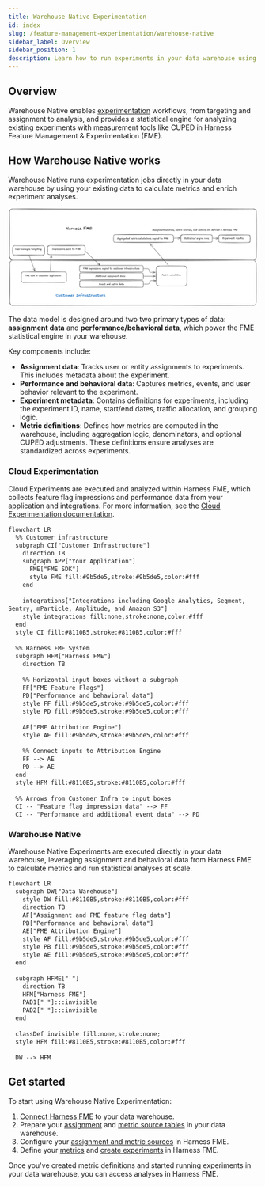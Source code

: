 ```yaml
---
title: Warehouse Native Experimentation
id: index
slug: /feature-management-experimentation/warehouse-native
sidebar_label: Overview
sidebar_position: 1
description: Learn how to run experiments in your data warehouse using Harness Feature Management & Experimentation (FME).
---
```


<CTABanner
  buttonText="Request Access"
  title="Warehouse Native is in beta!"
  tagline="Get early access to run Harness FME experiments directly in your data warehouse."
  link="https://developer.harness.io/docs/feature-management-experimentation/fme-support"
  closable={true}
  target="_self"
/>

## Overview

Warehouse Native enables [experimentation](/docs/feature-management-experimentation/experimentation/setup/) workflows, from targeting and assignment to analysis, and provides a statistical engine for analyzing existing experiments with measurement tools like CUPED in Harness Feature Management & Experimentation (FME).

## How Warehouse Native works

Warehouse Native runs experimentation jobs directly in your <Tooltip id="fme.warehouse-native.data-warehouse">data warehouse</Tooltip> by using your existing data to calculate metrics and enrich experiment analyses. 

![](./static/data-flow.png)

The data model is designed around two two primary types of data: **assignment data** and **performance/behavioral data**, which power the FME statistical engine in your warehouse. 

Key components include:

- **Assignment data**: Tracks user or entity assignments to experiments. This includes metadata about the experiment.
- **Performance and behavioral data**: Captures metrics, events, and user behavior relevant to the experiment.
- **Experiment metadata**: Contains definitions for experiments, including the experiment ID, name, start/end dates, traffic allocation, and grouping logic.
- **Metric definitions**: Defines how metrics are computed in the warehouse, including aggregation logic, denominators, and optional CUPED adjustments. These definitions ensure analyses are standardized across experiments.

### Cloud Experimentation

<Tooltip id="fme.warehouse-native.cloud-experimentation">Cloud Experiments</Tooltip> are executed and analyzed within Harness FME, which collects feature flag impressions and performance data from your application and integrations. For more information, see the [Cloud Experimentation documentation](/docs/feature-management-experimentation/experimentation).

```mermaid
flowchart LR
  %% Customer infrastructure
  subgraph CI["Customer Infrastructure"]
    direction TB
    subgraph APP["Your Application"]
      FME["FME SDK"]
      style FME fill:#9b5de5,stroke:#9b5de5,color:#fff
    end

    integrations["Integrations including Google Analytics, Segment, Sentry, mParticle, Amplitude, and Amazon S3"]
    style integrations fill:none,stroke:none,color:#fff
  end
  style CI fill:#8110B5,stroke:#8110B5,color:#fff

  %% Harness FME System
  subgraph HFM["Harness FME"]
    direction TB

    %% Horizontal input boxes without a subgraph
    FF["FME Feature Flags"]
    PD["Performance and behavioral data"]
    style FF fill:#9b5de5,stroke:#9b5de5,color:#fff
    style PD fill:#9b5de5,stroke:#9b5de5,color:#fff

    AE["FME Attribution Engine"]
    style AE fill:#9b5de5,stroke:#9b5de5,color:#fff

    %% Connect inputs to Attribution Engine
    FF --> AE
    PD --> AE
  end
  style HFM fill:#8110B5,stroke:#8110B5,color:#fff

  %% Arrows from Customer Infra to input boxes
  CI -- "Feature flag impression data" --> FF
  CI -- "Performance and additional event data" --> PD
```

### Warehouse Native

<Tooltip id="fme.warehouse-native.warehouse-native">Warehouse Native Experiments</Tooltip> are executed directly in your data warehouse, leveraging assignment and behavioral data from Harness FME to calculate metrics and run statistical analyses at scale. 

```mermaid
flowchart LR
  subgraph DW["Data Warehouse"]
    style DW fill:#8110B5,stroke:#8110B5,color:#fff
    direction TB
    AF["Assignment and FME feature flag data"]
    PB["Performance and behavioral data"]
    AE["FME Attribution Engine"]
    style AF fill:#9b5de5,stroke:#9b5de5,color:#fff
    style PB fill:#9b5de5,stroke:#9b5de5,color:#fff
    style AE fill:#9b5de5,stroke:#9b5de5,color:#fff
  end

  subgraph HFME[" "]
    direction TB
    HFM["Harness FME"]
    PAD1[" "]:::invisible
    PAD2[" "]:::invisible
  end

  classDef invisible fill:none,stroke:none;
  style HFM fill:#8110B5,stroke:#8110B5,color:#fff

  DW --> HFM

```

## Get started

To start using Warehouse Native Experimentation:

1. [Connect Harness FME](/docs/feature-management-experimentation/integrations) to your data warehouse.
1. Prepare your [assignment](/docs/feature-management-experimentation/warehouse-native/setup/assignments) and [metric source tables](/docs/feature-management-experimentation/warehouse-native/setup/metrics) in your data warehouse.
1. Configure your [assignment and metric sources](/docs/feature-management-experimentation/warehouse-native/setup) in Harness FME.
1. Define your [metrics](/docs/feature-management-experimentation/warehouse-native/metrics/) and [create experiments](/docs/feature-management-experimentation/warehouse-native/setup/experiments) in Harness FME.

Once you've created metric definitions and started running experiments in your data warehouse, you can access analyses in Harness FME. 